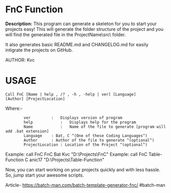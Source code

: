 # FnC Function
**Description:**
This program can generate a skeleton for you to start your projects easy! This will generate the folder structure of the project and you will find the generated file in the ProjectName\src\ folder.

It also generates basic README.md and CHANGELOG.md for easily intigrate the projects on GitHub.

AUTHOR:	Kvc

# USAGE

<code>Call FnC [Name | help , /? , -h , -help | ver]  [Language] [Author] [ProjectLocation]</code>

Where:-

 			ver			: 	Displays version of program
 			help			: 	Displays help for the program
 			Name			: 	Name of the file to generate [program will add .bat extension]
 			Language	: Bat, C ^(One of these Coding Languages^) 
			Author		: Author of the file to generate ^(optional^)
			ProjectLocation : Location of the Project ^(optional^) 

 Example: 		call FnC FnC Bat Kvc "D:\Projects\FnC" 
 Example: 		call FnC Table-Function C anic17 "D:\Projects\Table-Function" 

 Now, you can start working on your projects quickly and with less hassle.
 So, jump start your awesome scripts.

 Article- https://batch-man.com/batch-template-generator-fnc/
 #batch-man
